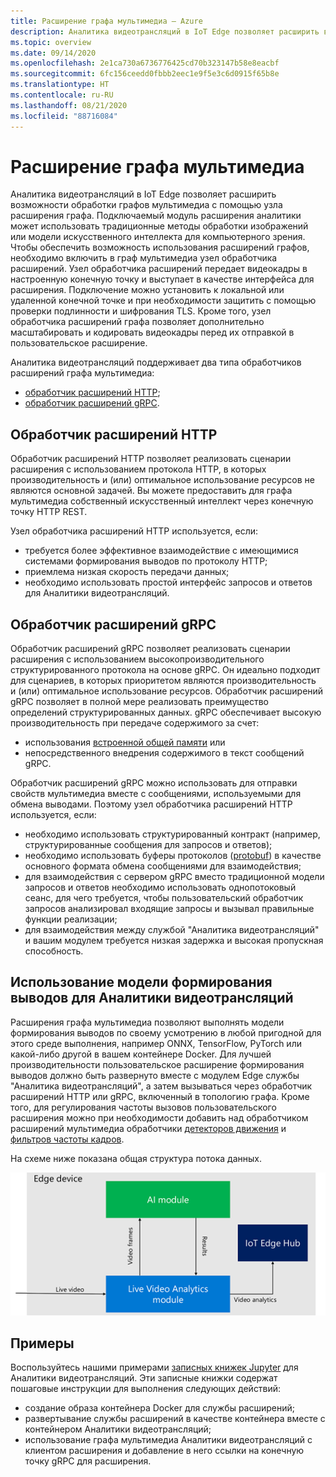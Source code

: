 ```yaml
---
title: Расширение графа мультимедиа — Azure
description: Аналитика видеотрансляций в IoT Edge позволяет расширить возможности обработки графов мультимедиа с помощью узла расширения графа.
ms.topic: overview
ms.date: 09/14/2020
ms.openlocfilehash: 2e1ca730a6736776425cd70b323147b58e8eacbf
ms.sourcegitcommit: 6fc156ceedd0fbbb2eec1e9f5e3c6d0915f65b8e
ms.translationtype: HT
ms.contentlocale: ru-RU
ms.lasthandoff: 08/21/2020
ms.locfileid: "88716084"
---
```

# <a name="media-graph-extension"></a>Расширение графа мультимедиа

Аналитика видеотрансляций в IoT Edge позволяет расширить возможности обработки графов мультимедиа с помощью узла расширения графа. Подключаемый модуль расширения аналитики может использовать традиционные методы обработки изображений или модели искусственного интеллекта для компьютерного зрения. Чтобы обеспечить возможность использования расширений графов, необходимо включить в граф мультимедиа узел обработчика расширений. Узел обработчика расширений передает видеокадры в настроенную конечную точку и выступает в качестве интерфейса для расширения. Подключение можно установить к локальной или удаленной конечной точке и при необходимости защитить с помощью проверки подлинности и шифрования TLS. Кроме того, узел обработчика расширений графа позволяет дополнительно масштабировать и кодировать видеокадры перед их отправкой в пользовательское расширение.

Аналитика видеотрансляций поддерживает два типа обработчиков расширений графа мультимедиа:

* [обработчик расширений HTTP](media-graph-concept.md#http-extension-processor);
* [обработчик расширений gRPC](media-graph-concept.md#grpc-extension-processor).

## <a name="http-extension-processor"></a>Обработчик расширений HTTP

Обработчик расширений HTTP позволяет реализовать сценарии расширения с использованием протокола HTTP, в которых производительность и (или) оптимальное использование ресурсов не являются основной задачей. Вы можете предоставить для графа мультимедиа собственный искусственный интеллект через конечную точку HTTP REST. 

Узел обработчика расширений HTTP используется, если:

* требуется более эффективное взаимодействие с имеющимися системами формирования выводов по протоколу HTTP;
* приемлема низкая скорость передачи данных;
* необходимо использовать простой интерфейс запросов и ответов для Аналитики видеотрансляций.

## <a name="grpc-extension-processor"></a>Обработчик расширений gRPC

Обработчик расширений gRPC позволяет реализовать сценарии расширения с использованием высокопроизводительного структурированного протокола на основе gRPC. Он идеально подходит для сценариев, в которых приоритетом являются производительность и (или) оптимальное использование ресурсов. Обработчик расширений gRPC позволяет в полной мере реализовать преимущество определений структурированных данных. gRPC обеспечивает высокую производительность при передаче содержимого за счет:

* использования [встроенной общей памяти](https://en.wikipedia.org/wiki/Shared_memory) или 
* непосредственного внедрения содержимого в текст сообщений gRPC. 

Обработчик расширений gRPC можно использовать для отправки свойств мультимедиа вместе с сообщениями, используемыми для обмена выводами.
Поэтому узел обработчика расширений HTTP используется, если:

* необходимо использовать структурированный контракт (например, структурированные сообщения для запросов и ответов);
* необходимо использовать буферы протоколов ([protobuf](https://developers.google.com/protocol-buffers)) в качестве основного формата обмена сообщениями для взаимодействия;
* для взаимодействия с сервером gRPC вместо традиционной модели запросов и ответов необходимо использовать однопотоковый сеанс, для чего требуется, чтобы пользовательский обработчик запросов анализировал входящие запросы и вызывал правильные функции реализации; 
* для взаимодействия между службой "Аналитика видеотрансляций" и вашим модулем требуется низкая задержка и высокая пропускная способность.

## <a name="use-your-inferencing-model-with-live-video-analytics"></a>Использование модели формирования выводов для Аналитики видеотрансляций

Расширения графа мультимедиа позволяют выполнять модели формирования выводов по своему усмотрению в любой пригодной для этого среде выполнения, например ONNX, TensorFlow, PyTorch или какой-либо другой в вашем контейнере Docker. Для лучшей производительности пользовательское расширение формирования выводов должно быть развернуто вместе с модулем Edge службы "Аналитика видеотрансляций", а затем вызываться через обработчик расширений HTTP или gRPC, включенный в топологию графа. Кроме того, для регулирования частоты вызовов пользовательского расширения можно при необходимости добавить над обработчиком расширений мультимедиа обработчики [детекторов движения](media-graph-concept.md#motion-detection-processor) и [фильтров частоты кадров](media-graph-concept.md#frame-rate-filter-processor).

На схеме ниже показана общая структура потока данных.
 
![Поток данных](./media/media-graph-extension/data-flow.png)

## <a name="samples"></a>Примеры

Воспользуйтесь нашими примерами [записных книжек Jupyter](https://github.com/Azure/live-video-analytics/blob/master/utilities/video-analysis/notebooks/readme.md) для Аналитики видеотрансляций. Эти записные книжки содержат пошаговые инструкции для выполнения следующих действий:

* создание образа контейнера Docker для службы расширений;
* развертывание службы расширений в качестве контейнера вместе с контейнером Аналитики видеотрансляций;
* использование графа мультимедиа Аналитики видеотрансляций с клиентом расширения и добавление в него ссылки на конечную точку gRPC для расширения.
